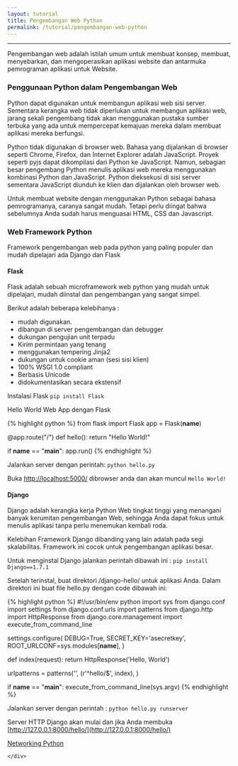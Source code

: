 ```yaml
---
layout: tutorial
title: Pengembangan Web Python
permalink: /tutorial/pengembangan-web-python
---
```


---
Pengembangan web adalah istilah umum untuk membuat konsep, membuat, menyebarkan, dan mengoperasikan aplikasi website dan antarmuka pemrograman aplikasi untuk Website.


### Penggunaan Python dalam Pengembangan Web

Python dapat digunakan untuk membangun aplikasi web sisi server. Sementara kerangka web tidak diperlukan untuk membangun aplikasi web, jarang sekali pengembang tidak akan menggunakan pustaka sumber terbuka yang ada untuk mempercepat kemajuan mereka dalam membuat aplikasi mereka berfungsi.

Python tidak digunakan di browser web. Bahasa yang dijalankan di browser seperti Chrome, Firefox, dan Internet Explorer adalah JavaScript. Proyek seperti pyjs dapat dikompilasi dari Python ke JavaScript. Namun, sebagian besar pengembang Python menulis aplikasi web mereka menggunakan kombinasi Python dan JavaScript. Python dieksekusi di sisi server sementara JavaScript diunduh ke klien dan dijalankan oleh browser web.

Untuk membuat website dengan menggunakan Python sebagai bahasa pemrogramanya, caranya sangat mudah. Tetapi perlu diingat bahwa sebelumnya Anda sudah harus menguasai HTML, CSS dan Javascript.

### Web Framework Python

Framework pengembangan web pada python yang paling populer dan mudah dipelajari ada Django dan Flask

#### Flask 

Flask adalah sebuah microframework web python yang mudah untuk dipelajari, mudah diinstal dan pengembangan yang sangat simpel.

Berikut adalah beberapa kelebihanya :

- mudah digunakan.
- dibangun di server pengembangan dan debugger
- dukungan pengujian unit terpadu
- Kirim permintaan yang tenang
- menggunakan tempering Jinja2
- dukungan untuk cookie aman (sesi sisi klien)
- 100% WSGI 1.0 compliant
- Berbasis Unicode
- didokumentasikan secara ekstensif

Instalasi Flask
`pip install Flask`

Hello World Web App dengan Flask

{% highlight python %}
from flask import Flask
app = Flask(__name__)
 
@app.route("/")
def hello():
    return "Hello World!"
 
if __name__ == "__main__":
    app.run()
{% endhighlight %}

Jalankan server dengan perintah: 
`python hello.py`

Buka [http://localhost:5000/](http://localhost:5000/) dibrowser anda dan akan muncul `Hello World!`



#### Django
Django adalah kerangka kerja Python Web tingkat tinggi yang menangani banyak kerumitan pengembangan Web, sehingga Anda dapat fokus untuk menulis aplikasi tanpa perlu menemukan kembali roda.

Kelebihan Framework Django dibanding yang lain adalah pada segi skalabilitas. Framework ini cocok untuk pengembangan aplikasi besar.

Untuk menginstal Django jalankan perintah dibawah ini :
`pip install Django==1.7.1`

Setelah terinstal, buat direktori /django-hello/ untuk aplikasi Anda. Dalam direktori ini buat file hello.py dengan code dibawah ini:

{% highlight python %}
#!/usr/bin/env python
import sys
from django.conf import settings 
from django.conf.urls import patterns
from django.http import HttpResponse
from django.core.management import execute_from_command_line
 
settings.configure(
    DEBUG=True,
    SECRET_KEY='asecretkey',
    ROOT_URLCONF=sys.modules[__name__],
)
 
def index(request):
    return HttpResponse('Hello, World')
 
urlpatterns = patterns('',
    (r'^hello/$', index),
)
 
if __name__ == "__main__":
    execute_from_command_line(sys.argv)
{% endhighlight %}

Jalankan server dengan perintah :
`python hello.py runserver`

Server HTTP Django akan mulai dan jika Anda membuka [http://127.0.0.1:8000/hello/](http://127.0.0.1:8000/hello/)

<div class="row navigation-tutorial">
    <div class="col-md-6 prev-tutorial">
        <a href="/tutorial/networking-python"><i class="fas fa-arrow-circle-left"></i>Networking Python</a>
    </div>
    <div class="col-md-6 next-tutorial">
        
    </div>
</div>
